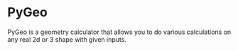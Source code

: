 # PyGeo
PyGeo is a geometry calculator that allows you to do various calculations on any real 2d or 3 shape with given inputs.
